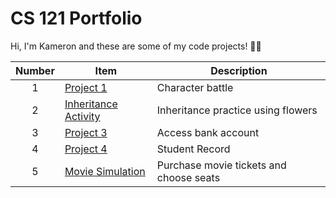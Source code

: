 # CS 121 Portfolio

Hi, I'm Kameron and these are some of my code projects! 🐄😃

| Number | Item | Description |
| :---: | --- | --- |
| 1 | [ Project 1 ](https://github.com/kameronmace32/Project-4/tree/c7b60ef3efe473a056810114241430a66f4409b3/project1) | Character battle |
| 2 | [ Inheritance Activity ](https://github.com/kameronmace32/Project-4/tree/c7b60ef3efe473a056810114241430a66f4409b3/inheritanceActivity) | Inheritance practice using flowers |
| 3 | [ Project 3 ](https://github.com/kameronmace32/Project-4/tree/c7b60ef3efe473a056810114241430a66f4409b3/project3) | Access bank account |
| 4 | [ Project 4 ](https://github.com/kameronmace32/Project-4/tree/d29214e42d8a567d2df4ed82cdcd7de75d31ba02/project4) | Student Record |
| 5 | [ Movie Simulation ](https://github.com/kameronmace32/Project-4/tree/d29214e42d8a567d2df4ed82cdcd7de75d31ba02/methodsActivities3) | Purchase movie tickets and choose seats |
